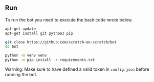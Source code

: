## Run
To run the bot you need to execute the bash code wrote below.
```sh
apt-get update
apt-get install git python3 pip

git clone https://github.com/scratch-on-scratch/bot 
cd bot

python -m venv venv
python -m pip install -r requirements.txt
```
Warning: Make sure to have defined a valid token in `config.json` before running the bot.
